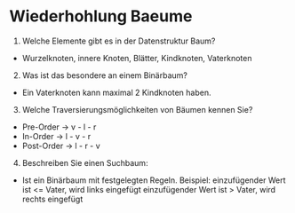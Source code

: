 # Wiederhohlung Baeume

1. Welche Elemente gibt es in der Datenstruktur Baum?
- Wurzelknoten, innere Knoten, Blätter, Kindknoten, Vaterknoten

2. Was ist das besondere an einem Binärbaum?
- Ein Vaterknoten kann maximal 2 Kindknoten haben.

3. Welche Traversierungsmöglichkeiten von Bäumen kennen Sie?
- Pre-Order  -> v - l - r
- In-Order   -> l - v - r
- Post-Order -> l - r - v

4. Beschreiben Sie einen Suchbaum:
- Ist ein Binärbaum mit festgelegten Regeln.
Beispiel:
einzufügender Wert ist <= Vater, wird links eingefügt
einzufügender Wert ist > Vater, wird rechts eingefügt



